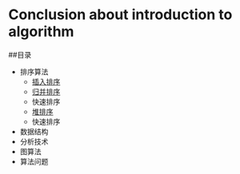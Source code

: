 #    Conclusion about introduction to algorithm

##<a name="index"/>目录
* 排序算法
	* [插入排序](./ch02/2_0/1.c)
	* [归并排序](./ch02/2_3/MergeSort.c)
	* 快速排序
	* [堆排序](./cho6/HeapSort/)
	* 快速排序
* 数据结构
* 分析技术
* 图算法
* 算法问题
###
